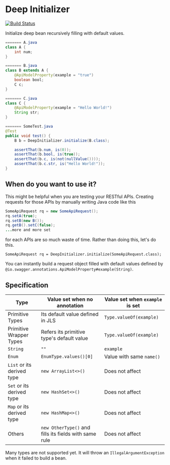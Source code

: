 # Deep Initializer
[![Build Status](https://travis-ci.org/konohiroaki/deep-initializer.svg?branch=master)](https://travis-ci.org/konohiroaki/deep-initializer)

Initialize deep bean recursively filling with default values.

```java
======= A.java
class A {
    int num;
}

======= B.java
class B extends A {
    @ApiModelProperty(example = "true")
    boolean bool;
    C c;
}

======= C.java
class C {
    @ApiModelProperty(example = "Hello World!")
    String str;
}

======= SomeTest.java
@Test
public void test() {
    B b = DeepInitializer.initialize(B.class);

    assertThat(b.num, is(0));
    assertThat(b.bool, is(true));
    assertThat(b.c, is(not(nullValue())));
    assertThat(b.c.str, is("Hello World!"));
}
```

## When do you want to use it?
This might be helpful when you are testing your RESTful APIs. Creating requests for those APIs by manually writing Java code like this

```java
SomeApiRequest rq = new SomeApiRequest();
rq.setA(true);
rq.setB(new B());
rq.getB().setC(false);
...more and more set
```

for each APIs are so much waste of time. Rather than doing this, let's do this.

```
SomeApiRequest rq = DeepInitializer.initialize(SomeApiRequest.class);
```

You can instantly build a request object filled with default values defined by `@io.swagger.annotations.ApiModelProperty#example(String)`.

## Specification
| Type | Value set when no annotation | Value set when `example` is set |
|---|---|---|
| Primitive Types | Its default value defined in JLS | `Type.valueOf(example)` |
| Primitive Wrapper Types | Refers its primitive type's default value | `Type.valueOf(example)` |
| `String` | `""` | `example`|
| `Enum`| `EnumType.values()[0]`| Value with same `name()` |
| `List` or its derived type | `new ArrayList<>()` | Does not affect |
| `Set` or its derived type | `new HashSet<>()` | Does not affect |
| `Map` or its derived type | `new HashMap<>()` | Does not affect |
| Others | `new OtherType()` and fills its fields with same rule | Does not affect |

Many types are not supported yet. It will throw an `IllegalArgumentException` when it failed to build a bean.
